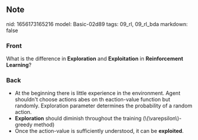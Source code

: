## Note
nid: 1656173165216
model: Basic-02d89
tags: 09_rl, 09_rl_bda
markdown: false

### Front
What is the difference in<b> Exploration</b> and <b>Exploitation</b> in <b>Reinforcement Learning</b>?

### Back
<ul>
  <li>At the beginning there is little experience in the
  environment. Agent shouldn't choose actions abes on th
  eaction-value function but randomly. Exploration parameter
  determines the probability of a random action.
  <li><b>Exploration</b> should diminish throughout the training
  (\(\varepsilon\)-greedy method)
  <li>Once the action-value is sufficiently understood, it can be
  <b>exploited</b>.
</ul>
